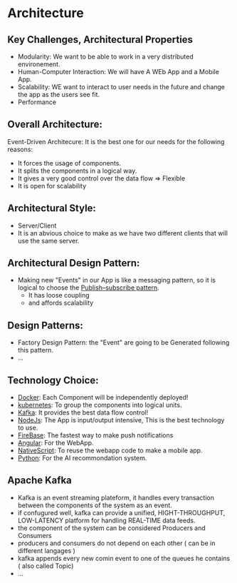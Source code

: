 # Architecture
## Key Challenges, Architectural Properties
- Modularity: We want to be able to work in a very distributed environement. 
- Human-Computer Interaction: We will have A WEb App and a Mobile App. 
- Scalability: WE want to interact to user needs in the future and change the app as the users see fit.
- Performance

## Overall Architecture:
Event-Driven Architecure: It is the best one for our needs for the following reasons:
- It forces the usage of components.
- It splits the components in a logical way.
- It gives a very good control over the data flow => Flexible
- It is open for scalability

## Architectural Style:
- Server/Client
- It is an abvious choice to make as we have two different clients that will use the same server. 

## Architectural Design Pattern: 
- Making new "Events" in our App is like a messaging pattern, so it is logical to choose the [Publish–subscribe pattern](https://en.wikipedia.org/wiki/Publish–subscribe_pattern).
    - It has loose coupling
    - and affords scalability

## Design Patterns:
- Factory Design Pattern: the "Event" are going to be Generated following this pattern.
- ...

##  Technology Choice:
- [Docker](https://www.docker.com): Each Component will be independently deployed!
- [kubernetes](https://kubernetes.io): To group the components into logical units. 
- [Kafka](https://kafka.apache.org): It provides the best data flow control! 
- [NodeJs](https://nodejs.org/en/): The App is input/output intensive, This is the best technology to use.
- [FireBase](https://firebase.google.com): The fastest way to make push notifications
- [Angular](https://angular.io): For the WebApp.
- [NativeScript](https://www.nativescript.org/): To reuse the webapp code to make a mobile app.
- [Python](https://www.python.org): For the AI recommondation system.


##  Apache Kafka
- Kafka is an event streaming plateform, it handles every transaction between the components of the system as an event.
- if confugured well, kafka can provide a unified, HIGHT-THROUGHPUT, LOW-LATENCY platform for handling REAL-TIME data feeds.
- the component of the system can be considered Producers and Consumers
- producers and consumers do not depend on each other ( can be in different langages )
- kafka appends every new comin event to one of the queues he contains ( also called Topic)
- ...